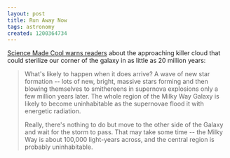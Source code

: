 ```yaml
---
layout: post
title: Run Away Now
tags: astronomy
created: 1200364734
---
```

[Science Made Cool warns readers](http://www.sciencemadecool.com/2008/01/more-things-to.html) about the approaching killer cloud that could sterilize our corner of the galaxy in as little as 20 million years:

> What's likely to happen when it does arrive? A wave of new star formation -- lots of new, bright, massive stars forming and then blowing themselves to smithereens in supernova explosions only a few million years later. The whole region of the Milky Way Galaxy is likely to become uninhabitable as the supernovae flood it with energetic radiation.<!--break-->
>
> Really, there's nothing to do but move to the other side of the Galaxy and wait for the storm to pass. That may take some time -- the Milky Way is about 100,000 light-years across, and the central region is probably uninhabitable. 
